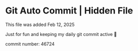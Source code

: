 # Git Auto Commit | Hidden File

This file was added Feb 12, 2025

Just for fun and keeping my daily git commit active 🤪

commit number: 46724
